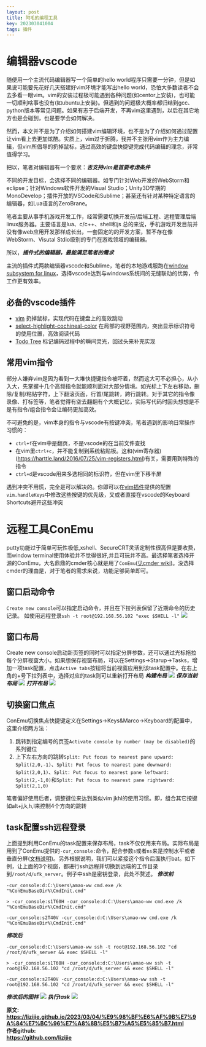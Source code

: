 ```yaml
---
layout: post
title: 阿毛的编程工具
key: 202303041004
tags: 插件
---
```


# 编辑器vscode
随便用一个主流代码编辑器写一个简单的hello world程序只需要一分钟，但是如果说可能要先花好几天搭建好vim环境才能写出hello world，恐怕大多数读者不会去多看一眼vim。vim的安装过程极可能遇到各种问题(如centor上安装)，也可能一切顺利啥事也没有(如ubuntu上安装)。但遇到的问题极大概率都归结到gcc、python版本等常见问题。如果有志于后端开发，不再vim这里遇到，以后在其它地方也是会碰到，也是要学会如何解决。

然而，本文并不是为了介绍如何搭建vim编辑环境，也不是为了介绍如何通过配置让vim看上去更加炫酷。实质上，vim过于折腾，我并不主张用vim作为主力编辑，但vim所倡导的扔掉鼠标，通过高效的键盘快捷键完成代码编辑的理念，非常值得学习。

把以，笔者对编辑器有一个要求：***否支持vim是首要考虑条件***

不同的开发目标，会选择不同的编辑器。如专门针对Web开发的WebStorm和eclipse；针对Windows软件开发的Visual Studio；Unity3D早期的MonoDevelop；插件开放的VSCode和Sublime；甚至还有针对某种特定语言的编辑器，如Lua语言的ZeroBrane。

笔者主要从事手机游戏开发工作，经常需要切换开发前/后端工程、远程管理后端linux服务器。主要语言是lua、c/c++、shell和js
总的来说，手机游戏开发目前并没有像web应用开发那样成长出，一套固定的的开发方案，暂不存在像WebStorm、Visutal Stdio级别的专门在游戏领域的编辑器。

所以，***插件式的编辑器，最能满足笔者的需求***

主流的插件式两款编辑器vscode和Sublime，笔者的本地游戏服跑在[window subsystem for linux](https://learn.microsoft.com/en-us/windows/wsl/install)，选择vscode达到与windows系统间的无缝联动的优势，令工作更有效率。

## 必备的vscode插件
* [vim](https://marketplace.visualstudio.com/items?itemName=vscodevim.vim) 扔掉鼠标，实现代码在键盘上的高效跳动
* [select-highlight-cochineal-color](https://marketplace.visualstudio.com/items?itemName=ebicochineal.select-highlight-cochineal-color) 在局部的视野范围内，突出显示标识符号的使用位置，高效阅读代码
* [Todo Tree](https://marketplace.visualstudio.com/items?itemName=Gruntfuggly.todo-tree) 标记编码过程中的瞬间灵光，回过头来补充实现

## 常用vim指令
部分人嫌弃vim是因为看到一大堆快捷键指令被吓着，然而这大可不必担心，从小入大，先掌握十几个高频指令就能顺利面对大部分情境。如光标上下左右移动，删除/复制/粘贴字符，上下翻滚页面，行首/尾跳转，跨行跳转。对于其它的指令像录像、打标签等，笔者觉得有空去翻翻有个大概记忆，实际写代码时回头想想是不是有指令/组合指令会让编码更加高效。

不可避免的是，vim本身的指令与vscode有按键冲突，笔者遇到的影响日常操作习惯的：
* `ctrl+f`在vim中是翻页，不是vscode的在当前文件查找
* 在vim里`ctrl+c`，并不能复制到系统粘贴板。这和(vim寄存器)(https://harttle.land/2016/07/25/vim-registers.html)有关，需要用到特殊的指令
* `ctrl+d`是vscode用来多选相同的标识符，但在vim里下移半屏

遇到冲突不用慌，完全是可以解决的。你即可以在[vim插件](https://marketplace.visualstudio.com/items?itemName=vscodevim.vim)提供的配置`vim.handleKeys`中修改这些按键的优先级，又或者直接在vscode的Keyboard Shortcuts避开这些冲突

# 远程工具ConEmu
putty功能过于简单可玩性极低,xshell、SecureCRT灵活定制性很高但是要收费，而window terminal使用体验并不觉得很好,并且可玩并不高。最选择笔者选择开源的ConEmu，大名鼎鼎的cmder核心就是用了`ConEmu`([见cmder wiki](https://github.com/cmderdev/cmder/wiki))。没选择cmder的理由是，对于笔者的需求来说，功能足够简单即可。

## 窗口启动命令
`Create new console`可以指定启动命令，并且在下拉列表保留了近期命令的历史记录。
如使用远程登录`ssh -t root@192.168.56.102 "exec $SHELL -l"`
![](https://raw.githubusercontent.com/lizijie/lizijie.github.io/master/assets/images/2023-03-04-%E9%98%BF%E6%AF%9B%E7%9A%84%E7%BC%96%E7%A8%8B%E5%B7%A5%E5%85%B7/Snipaste_2023-04-10_20-48-15.png)

## 窗口布局
Create new console启动新页签的同时可以指定分屏参数，还可以通过光标拖拉每个分屏视窗大小。如果想保存视窗布局，可以在Settings->Starup->Tasks，增加一项task配置，点击`Active tabs`按钮将当前视窗应用到该task配置中。在右上角的+号下拉列表中，选择对应的task则可以重新打开布局
***构建布局***
![](https://raw.githubusercontent.com/lizijie/lizijie.github.io/master/assets/images/2023-03-04-%E9%98%BF%E6%AF%9B%E7%9A%84%E7%BC%96%E7%A8%8B%E5%B7%A5%E5%85%B7/split_view.gif)
***保存当前布局***
![](https://raw.githubusercontent.com/lizijie/lizijie.github.io/master/assets/images/2023-03-04-%E9%98%BF%E6%AF%9B%E7%9A%84%E7%BC%96%E7%A8%8B%E5%B7%A5%E5%85%B7/save_layout.gif)
***打开布局***
![](https://raw.githubusercontent.com/lizijie/lizijie.github.io/master/assets/images/2023-03-04-%E9%98%BF%E6%AF%9B%E7%9A%84%E7%BC%96%E7%A8%8B%E5%B7%A5%E5%85%B7/load_task.gif)

## 切换窗口焦点
ConEmu切换焦点快捷键定义在Settings->Keys&Marco->Keyboard的配置中，这里介绍两方法：
1. 跳转到指定编号的页签`Activate console by number (may be disabled)`的系列键位
2. 上下左右方向的跳转`Split: Put focus to nearest pane upward: Split(2,0,-1)`、`Split: Put focus to nearest pane downward: Split(2,0,1)`、`Split: Put focus to nearest pane leftward: Split(2,-1,0)`和`Split: Put focus to nearest pane rightward: Split(2,1,0)`

笔者偏好使用后者，调整键位来达到类似vim jkhl的使用习惯。即，组合其它按键如alt+j,k,h,l来控制4个方向的跳转

## task配置ssh远程登录
上面提到利用ConEmu的task配置来保存布局，task不仅仅用来布局。实际布局是用到了ConEmu提供的`-cur_console:`命令，配合参数`s`或者`ns`来是控制水平或者垂直分屏([文档说明](https://conemu.github.io/en/NewConsole.html#syntax))。另外根据说明，我们可以紧接这个指令后面执行bat。如下例，让上面的3个视窗，都进行ssh远程并切换到远端的工作目录到`/root/d/ufk_server`。例子中ssh是密钥登录，此处不赘述。
***修改前***
```shell
-cur_console:d:C:\Users\amao-ww cmd.exe /k "%ConEmuBaseDir%\CmdInit.cmd"

> -cur_console:s1T60H -cur_console:d:C:\Users\amao-ww cmd.exe /k "%ConEmuBaseDir%\CmdInit.cmd"

-cur_console:s2T40V -cur_console:d:C:\Users\amao-ww cmd.exe /k "%ConEmuBaseDir%\CmdInit.cmd"
```
***修改后***
```shell
-cur_console:d:C:\Users\amao-ww ssh -t root@192.168.56.102 "cd /root/d/ufk_server && exec $SHELL -l"

> -cur_console:s1T60H -cur_console:d:C:\Users\amao-ww ssh -t root@192.168.56.102 "cd /root/d/ufk_server && exec $SHELL -l"

-cur_console:s2T40V -cur_console:d:C:\Users\amao-ww ssh -t root@192.168.56.102 "cd /root/d/ufk_server && exec $SHELL -l"
```
***修改后的图样***
![](https://raw.githubusercontent.com/lizijie/lizijie.github.io/master/assets/images/2023-03-04-%E9%98%BF%E6%AF%9B%E7%9A%84%E7%BC%96%E7%A8%8B%E5%B7%A5%E5%85%B7/Snipaste_2023-04-11_16-12-53.png)
***执行task***
![](https://raw.githubusercontent.com/lizijie/lizijie.github.io/master/assets/images/2023-03-04-%E9%98%BF%E6%AF%9B%E7%9A%84%E7%BC%96%E7%A8%8B%E5%B7%A5%E5%85%B7/task_ssh.gif)


  
<b>原文:<br>
<https://lizijie.github.io/2023/03/04/%E9%98%BF%E6%AF%9B%E7%9A%84%E7%BC%96%E7%A8%8B%E5%B7%A5%E5%85%B7.html>
<br>
作者github:<br>
<https://github.com/lizijie>
</b>
